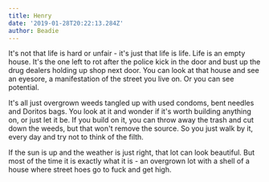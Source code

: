 ```yaml
---
title: Henry
date: '2019-01-28T20:22:13.284Z'
author: Beadie
---
```


It's not that life is hard or unfair - it's just that life is life. Life is an empty house. It's the one left to rot after the police kick in the door and bust up the drug dealers holding up shop next door. You can look at that house and see an eyesore, a manifestation of the street you live on. Or you can see potential.

It's all just overgrown weeds tangled up with used condoms, bent needles and Doritos bags. You look at it and wonder if it's worth building anything on, or just let it be. If you build on it, you can throw away the trash and cut down the weeds, but that won't remove the source. So you just walk by it, every day and try not to think of the filth.

If the sun is up and the weather is just right, that lot can look beautiful. But most of the time it is exactly what it is - an overgrown lot with a shell of a house where street hoes go to fuck and get high.
